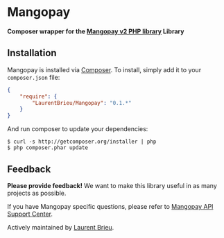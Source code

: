 # Mangopay

**Composer wrapper for the [Mangopay v2 PHP library](https://github.com/MangoPay/mangopay2-php-sdk) Library**

## Installation

Mangopay is installed via [Composer](http://getcomposer.org/). To install, simply add it
to your `composer.json` file:

```json
{
    "require": {
        "LaurentBrieu/Mangopay": "0.1.*"
    }
}
```

And run composer to update your dependencies:

    $ curl -s http://getcomposer.org/installer | php
    $ php composer.phar update

## Feedback

**Please provide feedback!** We want to make this library useful in as many projects as possible.

If you have Mangopay specific questions, please refer to [Mangopay API Support Center](https://mangopay.desk.com/).

Actively maintained by [Laurent Brieu](https://github.com/LaurentBrieu).